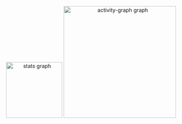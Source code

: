 <div align="center">
  <img src="https://github-readme-stats.vercel.app/api?username=i-am-dahee&hide_title=false&hide_rank=false&show_icons=true&include_all_commits=true&count_private=true&disable_animations=false&theme=dracula&locale=en&hide_border=false&order=1" height="150" alt="stats graph"  />
  <img src="https://github-readme-activity-graph.vercel.app/graph?username=i-am-dahee&radius=16&theme=dracula&area=true&order=5&hide_border=true&hide_title=false&bg_color=00000" height="300" alt="activity-graph graph"  />
</div>

###
